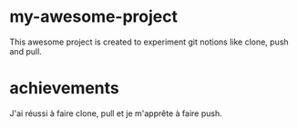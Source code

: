 # my-awesome-project
This awesome project is created to experiment git notions like clone, push and pull.
# achievements
J'ai réussi à faire clone, pull et je m'apprête à faire push.